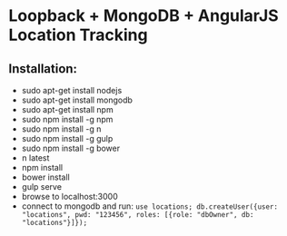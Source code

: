 # Loopback + MongoDB + AngularJS Location Tracking

## Installation:
- sudo apt-get install nodejs
- sudo apt-get install mongodb
- sudo apt-get install npm
- sudo npm install -g npm
- sudo npm install -g n
- sudo npm install -g gulp
- sudo npm install -g bower
- n latest
- npm install
- bower install
- gulp serve
- browse to localhost:3000
- connect to mongodb and run: 
  `use locations;
  db.createUser({user: "locations", pwd: "123456", roles: [{role: "dbOwner", db: "locations"}]});`
 
